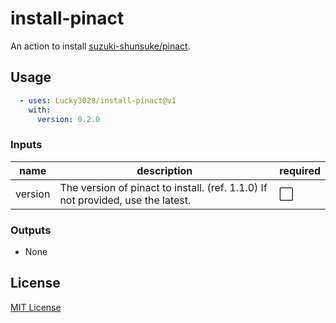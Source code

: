 # install-pinact

An action to install [suzuki-shunsuke/pinact](https://github.com/suzuki-shunsuke/pinact).

## Usage

```yaml
  - uses: Lucky3028/install-pinact@v1
    with:
      version: 0.2.0
```

### Inputs

|name|description|required|
|---|---|---|
|version|The version of pinact to install. (ref. 1.1.0) If not provided, use the latest.|⬜|

### Outputs

- None

## License

[MIT License](./LICENSE)

